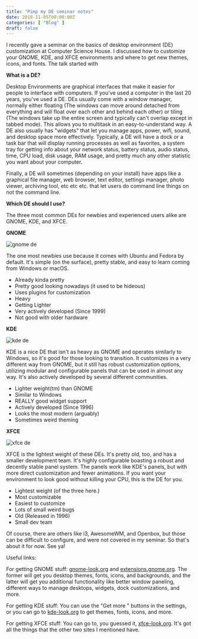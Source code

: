```yaml
---
title: "Pimp my DE seminar notes"
date: 2018-11-05T00:00:00Z
categories: [ "Blog" ]
draft: false
---
```


I recently gave a seminar on the basics of desktop environment (DE)
customization at Computer Science House. I discussed how to customize
your GNOME, KDE, and XFCE environments and where to get new themes,
icons, and fonts. The talk started with

**What is a DE?**

Desktop Environments are graphical interfaces that make it easier for
people to interface with computers. If you\'ve used a computer in the
last 20 years, you\'ve used a DE. DEs usually come with a window
manager, normally either floating (The windows can move around detached
from everything and will float over each other and behind each other) or
tiling (The windows take up the entire screen and typically can\'t
overlap except in tabbed mode). This allows you to multitask in an
easy-to-understand way. A DE also usually has \"widgets\" that let you
manage apps, power, wifi, sound, and desktop space more effectively.
Typically, a DE will have a dock or a task bar that will display running
processes as well as favorites, a system tray for getting info about
your network status, battery status, audio status, time, CPU load, disk
usage, RAM usage, and pretty much any other statistic you want about
your computer.

Finally, a DE will sometimes (depending on your install) have apps like
a graphical file manager, web browser, text editor, settings manager,
photo viewer, archiving tool, etc etc etc. that let users do command
line things on not the command line.

**Which DE should I use?**

The three most common DEs for newbies and experienced users alike are
GNOME, KDE, and XFCE.

**GNOME**

![gnome de](/blog/gnome.png)

The one most newbies use because it comes with Ubuntu and Fedora by
default. It\'s simple (on the surface), pretty stable, and easy to learn
coming from Windows or macOS.

-   Already kinda pretty
-   Pretty good looking nowadays (it used to be hideous)
-   Uses plugins for customization
-   Heavy
-   Getting Lighter
-   Very actively developed (Since 1999)
-   Not good with older hardware

**KDE**

![kde de](/blog/kde.png)

KDE is a nice DE that isn\'t as heavy as GNOME and operates similarly to
Windows, so it\'s good for those looking to transition. It customizes in
a very different way from GNOME, but it still has robust customization
options, utilizing modular and configurable panels that can be used in
almost any way. It\'s also actively developed by several different
communities.

-   Lighter weight(tm) than GNOME
-   Similar to Windows
-   REALLY good widget support
-   Actively developed (Since 1996)
-   Looks the most modern (arguably)
-   Sometimes weird theming

**XFCE**

![xfce de](/blog/xfce.png)

XFCE is the lightest weight of these DEs. It\'s pretty old, too, and has
a smaller development team. It\'s highly configurable boasting a robust
and decently stable panel system. The panels work like KDE\'s panels,
but with more direct customization and fewer animations. If you want
your environment to look good without killing your CPU, this is the DE
for you.

-   Lightest weight (of the three here.)
-   Most customizable
-   Easiest to customize
-   Lots of small weird bugs
-   Old (Released in 1996)
-   Small dev team

Of course, there are others like i3, AwesomeWM, and Openbox, but those
can be difficult to configure, and were not covered in my seminar. So
that\'s about it for now. See ya!

Useful links:

For getting GNOME stuff: [gnome-look.org](http://gnome-look.org) and
[extensions.gnome.org](http://extensions.gnome.org). The former will get
you desktop themes, fonts, icons, and backgrounds, and the latter will
get you additional functionality like better window paneling, different
ways to manage desktops, widgets, dock customizations, and more.

For getting KDE stuff: You can use the \"Get more \" buttons in the
settings, or you can go to [kde-look.org](http://kde-look.org) to get
themes, fonts, icons, and more.

For getting XFCE stuff: You can go to, you guessed it,
[xfce-look.org](http://xfce-look.org). It\'s got all the things that the
other two sites I mentioned have.
